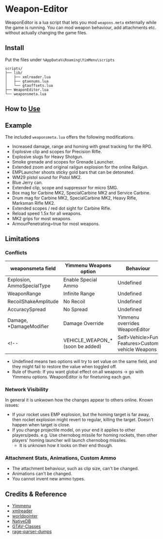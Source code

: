 # Weapon-Editor
WeaponEditor is a lua script that lets you mod `weapons.meta` externally while the game is running. You can mod weapon behaviour, add attachments etc. without actually changing the game files.

## Install
Put the files under `%AppData%\Roaming\YimMenu\scripts`
```
scripts/
├── lib/
│   ├── xmlreader.lua
│   ├── gtaenums.lua
│   └── gtaoffsets.lua
├── WeaponEditor.lua
└── weaponsmeta.lua
```

## How to [Use](docs/Usage.md)

## Example
The included `weaponsmeta.lua` offers the following modifications.
- Increased damage, range and homing with great tracking for the RPG.
- Explosive clip and scopes for Precision Rifle.
- Explosive slugs for Heavy Shotgun.
- Smoke grenade and scopes for Grenade Launcher.
- Extended zoom and original railgun explosion for the online Railgun.
- EMPLauncher shoots sticky gold bars that can be detonated.
- WM29 pistol sound for Pistol MK2.
- Blue Jerry can.
- Extended clip, scope and suppressor for micro SMG.
- Box mag for Carbine MK2, SpecialCarbine MK2 and Service Carbine.
- Drum mag for Carbine MK2, SpecialCarbine MK2, Heavy Rifle, Marksman Rifle MK2.
- Extended scopes / red dot sight for Carbine Rifle.
- Reload speed 1.5x for all weapons.
- MK2 grips for most weapons.
- ArmourPenetrating=true for most weapons.

## Limitations
### Conflicts

|  weaponsmeta field    | Yimmenu Weapons option |Behaviour|
| -------- | ------- |-|
| Explosion, AmmoSpecialType |   Enable Special Ammo  |Undefined|
| WeaponRange |  Infinite Range |Undefined|
| RecoilShakeAmplitude |  No Recoil |Undefined|
| AccuracySpread |  No Spread|Undefined|
| Damage, *DamageModifier |  Damage Override|Yimmenu overrides WeaponEditor|
<!-- | VEHICLE_WEAPON_* (soon be added) |  Self>Vehicle>Fun Features>Custom vehicle Weapons|Undefined| -->
- Undefined means two options will try to set value on the same field, and they might fail to restore the value when toggled off.
- Rule of thumb: If you want global effect on all weapons -> go with Yimmenu options. WeaponEditor is for finetuning each gun.

### Network Visibility
In general it is unkwown how the changes appear to others online. Known issues:
- If your rocket uses EMP explosion, but the homing target is far away, then rocket explosion might revert to regular, killing the target. Doesn't happen when target is close.
- If you change projectile model, on your end it applies to other players/peds. e.g. Use chernobog missile for homing rockets, then other players' homing launcher will launch chernobog missiles.
    - It is unknown how it looks on their end though.

### Attachment Stats, Animations, Custom Ammo
- The attachment behaviour, such as clip size, can't be changed.
- Animations can't be changed.
- You cannot invent new ammo types.

## Credits & Reference
- [Yimmenu](https://github.com/YimMenu/YimMenu)
- [xmlreader](http://lua-users.org/wiki/LuaXml)
- [worldpointer](https://www.unknowncheats.me/forum/grand-theft-auto-v/496174-worldptr.html)
- [NativeDB](https://alloc8or.re/gta5/nativedb/)
- [GTAV-Classes](https://github.com/Yimura/GTAV-Classes)
- [rage-parser-dumps](https://alexguirre.github.io/rage-parser-dumps/)